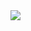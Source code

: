 <a href="https://github.com/rpsene/piyushgupta1551/blob/master/README.md">
  <img align="left" src="https://github-readme-stats.vercel.app/api?username=piyushgupta1551&show_icons=true&count_private=true" />
</a>

